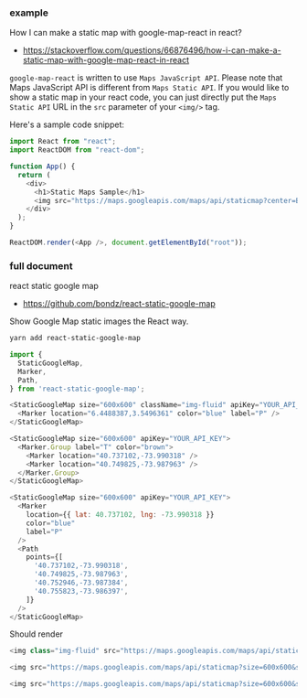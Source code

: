 ### example 

How I can make a static map with google-map-react in react?
- https://stackoverflow.com/questions/66876496/how-i-can-make-a-static-map-with-google-map-react-in-react

`google-map-react` is written to use `Maps JavaScript API`. Please note that Maps JavaScript API is different from `Maps Static API`. If you would like to show a static map in your react code, you can just directly put the `Maps Static API` URL in the `src` parameter of your `<img/>` tag.

Here's a sample code snippet:

```js
import React from "react";
import ReactDOM from "react-dom";

function App() {
  return (
    <div>
      <h1>Static Maps Sample</h1>
      <img src="https://maps.googleapis.com/maps/api/staticmap?center=Brooklyn+Bridge,New+York,NY&zoom=13&size=600x300&maptype=roadmap&markers=color:blue%7Clabel:S%7C40.702147,-74.015794&markers=color:green%7Clabel:G%7C40.711614,-74.012318&markers=color:red%7Clabel:C%7C40.718217,-73.998284&key=YOUR_API_KEY"/>   
    </div>
  );
}

ReactDOM.render(<App />, document.getElementById("root"));
```



### full document

react static google map
- https://github.com/bondz/react-static-google-map

Show Google Map static images the React way.

```bash
yarn add react-static-google-map
```

```js
import {
  StaticGoogleMap,
  Marker,
  Path,
} from 'react-static-google-map';

<StaticGoogleMap size="600x600" className="img-fluid" apiKey="YOUR_API_KEY">
  <Marker location="6.4488387,3.5496361" color="blue" label="P" />
</StaticGoogleMap>

<StaticGoogleMap size="600x600" apiKey="YOUR_API_KEY">
  <Marker.Group label="T" color="brown">
    <Marker location="40.737102,-73.990318" />
    <Marker location="40.749825,-73.987963" />
  </Marker.Group>
</StaticGoogleMap>

<StaticGoogleMap size="600x600" apiKey="YOUR_API_KEY">
  <Marker
    location={{ lat: 40.737102, lng: -73.990318 }}
    color="blue"
    label="P"
  />
  <Path
    points={[
      '40.737102,-73.990318',
      '40.749825,-73.987963',
      '40.752946,-73.987384',
      '40.755823,-73.986397',
    ]}
  />
</StaticGoogleMap>
```

Should render

```js
<img class="img-fluid" src="https://maps.googleapis.com/maps/api/staticmap?size=600x600&scale=1&format=png&maptype=roadmap&markers=size:normal%7Ccolor:blue%7Clabel:P%7C6.4488387,3.5496361&key=YOUR_API_KEY">

<img src="https://maps.googleapis.com/maps/api/staticmap?size=600x600&scale=1&format=png&maptype=roadmap&markers=size:normal%7Ccolor:brown%7Clabel:T%7C40.737102,-73.990318%7C40.749825,-73.987963&key=YOUR_API_KEY">

<img src="https://maps.googleapis.com/maps/api/staticmap?size=600x600&scale=1&format=png&maptype=roadmap&markers=size:normal%7Ccolor:blue%7Clabel:P%7C40.737102,-73.990318&path=weight:5%7C40.737102,-73.990318%7C40.749825,-73.987963%7C40.752946,-73.987384%7C40.755823,-73.986397&key=YOUR_API_KEY">
```
